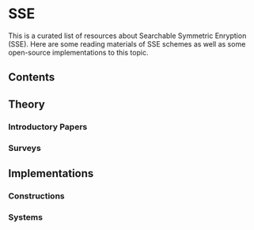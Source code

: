 # SSE
This is a curated list of resources about Searchable Symmetric Enryption (SSE). Here are some reading materials of SSE schemes as well as some open-source implementations to this topic.

## Contents

## Theory

### Introductory Papers

### Surveys

## Implementations

### Constructions

### Systems
